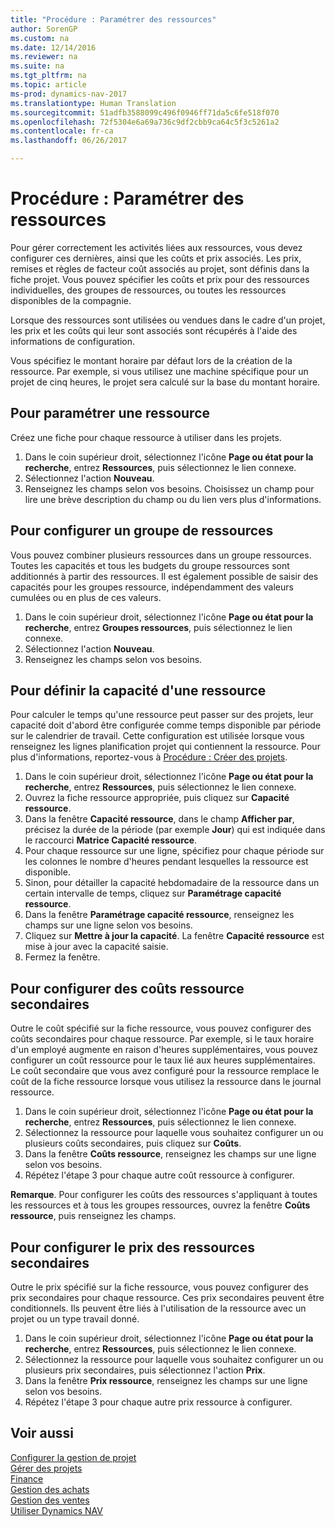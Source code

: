 ```yaml
---
title: "Procédure : Paramétrer des ressources"
author: SorenGP
ms.custom: na
ms.date: 12/14/2016
ms.reviewer: na
ms.suite: na
ms.tgt_pltfrm: na
ms.topic: article
ms-prod: dynamics-nav-2017
ms.translationtype: Human Translation
ms.sourcegitcommit: 51adfb3588099c496f0946ff71da5c6fe518f070
ms.openlocfilehash: 72f5304e6a69a736c9df2cbb9ca64c5f3c5261a2
ms.contentlocale: fr-ca
ms.lasthandoff: 06/26/2017

---
```


# <a name="how-to-set-up-resources"></a>Procédure : Paramétrer des ressources
Pour gérer correctement les activités liées aux ressources, vous devez configurer ces dernières, ainsi que les coûts et prix associés. Les prix, remises et règles de facteur coût associés au projet, sont définis dans la fiche projet. Vous pouvez spécifier les coûts et prix pour des ressources individuelles, des groupes de ressources, ou toutes les ressources disponibles de la compagnie.

Lorsque des ressources sont utilisées ou vendues dans le cadre d'un projet, les prix et les coûts qui leur sont associés sont récupérés à l'aide des informations de configuration.

Vous spécifiez le montant horaire par défaut lors de la création de la ressource. Par exemple, si vous utilisez une machine spécifique pour un projet de cinq heures, le projet sera calculé sur la base du montant horaire.

## <a name="to-set-up-a-resource"></a>Pour paramétrer une ressource
Créez une fiche pour chaque ressource à utiliser dans les projets.

1. Dans le coin supérieur droit, sélectionnez l'icône **Page ou état pour la recherche**, entrez **Ressources**, puis sélectionnez le lien connexe.
2. Sélectionnez l'action **Nouveau**.
3. Renseignez les champs selon vos besoins. Choisissez un champ pour lire une brève description du champ ou du lien vers plus d'informations.  

## <a name="to-set-up-a-resource-group"></a>Pour configurer un groupe de ressources
Vous pouvez combiner plusieurs ressources dans un groupe ressources. Toutes les capacités et tous les budgets du groupe ressources sont additionnés à partir des ressources. Il est également possible de saisir des capacités pour les groupes ressource, indépendamment des valeurs cumulées ou en plus de ces valeurs.

1. Dans le coin supérieur droit, sélectionnez l'icône **Page ou état pour la recherche**, entrez **Groupes ressources**, puis sélectionnez le lien connexe.
2. Sélectionnez l'action **Nouveau**.
3. Renseignez les champs selon vos besoins.

## <a name="to-set-capacity-for-a-resource"></a>Pour définir la capacité d'une ressource 
Pour calculer le temps qu'une ressource peut passer sur des projets, leur capacité doit d'abord être configurée comme temps disponible par période sur le calendrier de travail. Cette configuration est utilisée lorsque vous renseignez les lignes planification projet qui contiennent la ressource. Pour plus d'informations, reportez-vous à [Procédure : Créer des projets](projects-how-create-jobs.md).

1. Dans le coin supérieur droit, sélectionnez l'icône **Page ou état pour la recherche**, entrez **Ressources**, puis sélectionnez le lien connexe.
2. Ouvrez la fiche ressource appropriée, puis cliquez sur **Capacité ressource**.
3. Dans la fenêtre **Capacité ressource**, dans le champ **Afficher par**, précisez la durée de la période (par exemple **Jour**) qui est indiquée dans le raccourci **Matrice Capacité ressource**.
4. Pour chaque ressource sur une ligne, spécifiez pour chaque période sur les colonnes le nombre d'heures pendant lesquelles la ressource est disponible.
5. Sinon, pour détailler la capacité hebdomadaire de la ressource dans un certain intervalle de temps, cliquez sur **Paramétrage capacité ressource**.
6. Dans la fenêtre **Paramétrage capacité ressource**, renseignez les champs sur une ligne selon vos besoins.
7. Cliquez sur **Mettre à jour la capacité**. La fenêtre **Capacité ressource** est mise à jour avec la capacité saisie.
8. Fermez la fenêtre.

## <a name="to-set-up-alternate-resource-costs"></a>Pour configurer des coûts ressource secondaires
Outre le coût spécifié sur la fiche ressource, vous pouvez configurer des coûts secondaires pour chaque ressource. Par exemple, si le taux horaire d'un employé augmente en raison d'heures supplémentaires, vous pouvez configurer un coût ressource pour le taux lié aux heures supplémentaires. Le coût secondaire que vous avez configuré pour la ressource remplace le coût de la fiche ressource lorsque vous utilisez la ressource dans le journal ressource.

1. Dans le coin supérieur droit, sélectionnez l'icône **Page ou état pour la recherche**, entrez **Ressources**, puis sélectionnez le lien connexe.  
2. Sélectionnez la ressource pour laquelle vous souhaitez configurer un ou plusieurs coûts secondaires, puis cliquez sur **Coûts**.  
3. Dans la fenêtre **Coûts ressource**, renseignez les champs sur une ligne selon vos besoins.  
4. Répétez l'étape 3 pour chaque autre coût ressource à configurer.

**Remarque**. Pour configurer les coûts des ressources s'appliquant à toutes les ressources et à tous les groupes ressources, ouvrez la fenêtre **Coûts ressource**, puis renseignez les champs.

## <a name="to-set-up-alternate-resource-prices"></a>Pour configurer le prix des ressources secondaires  
Outre le prix spécifié sur la fiche ressource, vous pouvez configurer des prix secondaires pour chaque ressource. Ces prix secondaires peuvent être conditionnels. Ils peuvent être liés à l'utilisation de la ressource avec un projet ou un type travail donné.

1. Dans le coin supérieur droit, sélectionnez l'icône **Page ou état pour la recherche**, entrez **Ressources**, puis sélectionnez le lien connexe.
2. Sélectionnez la ressource pour laquelle vous souhaitez configurer un ou plusieurs prix secondaires, puis sélectionnez l'action **Prix**.
3. Dans la fenêtre **Prix ressource**, renseignez les champs sur une ligne selon vos besoins.
4. Répétez l'étape 3 pour chaque autre prix ressource à configurer.

## <a name="see-also"></a>Voir aussi
[Configurer la gestion de projet](projects-setup-projects.md)  
[Gérer des projets](projects-manage-projects.md)  
[Finance](finance-setup.md)  
[Gestion des achats](purchasing-manage-purchasing.md)         
[Gestion des ventes](sales-manage-sales.md)      
[Utiliser Dynamics NAV](ui-work-product.md)  

